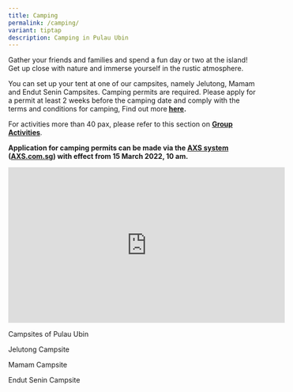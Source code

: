 ```yaml
---
title: Camping
permalink: /camping/
variant: tiptap
description: Camping in Pulau Ubin
---
```

<p>Gather your friends and families and spend a fun day or two at the island!
Get up close with nature and immerse yourself in the rustic atmosphere.&nbsp;</p>
<p>You can set up your tent at one of our campsites, namely Jelutong, Mamam
and Endut Senin Campsites. Camping permits are required. Please apply for
a permit at least 2 weeks before the camping date and comply with the terms
and conditions for camping, Find out more<strong>&nbsp;<a href="https://www.nparks.gov.sg/-/media/ubin/camping/pu---camping-permit-tc-(13jan2021).pdf" rel="noopener noreferrer nofollow" target="_blank">here</a>.</strong>
</p>
<p>For activities more than 40 pax, please refer to this section on <strong><a href="https://www.nparks.gov.sg/pulau-ubin/activities/group-activities" rel="noopener noreferrer nofollow" target="_blank">Group Activities</a></strong>.&nbsp;</p>
<p><strong>Application for camping permits can be made via the <a href="https://e-station.axs.com.sg/NParks_Camping/Internet/index.php" rel="noopener noreferrer" target="_blank">AXS system</a> (<a href="https://e-station.axs.com.sg/NParks_Camping/Internet/index.php" rel="noopener noreferrer nofollow" target="_blank">AXS.com.sg</a>) with effect from 15 March 2022, 10 am.</strong>
</p>
<div class="iframe-wrapper">
<iframe height="315" width="560" allowfullscreen="true" frameborder="0" src="https://www.youtube.com/embed/2AFUOmeFgZw?si=yXRVA8o6CjCwGxDL"></iframe>
</div>
<p>Campsites of Pulau Ubin</p>
<p>Jelutong Campsite</p>
<p>Mamam Campsite</p>
<p>Endut Senin Campsite</p>